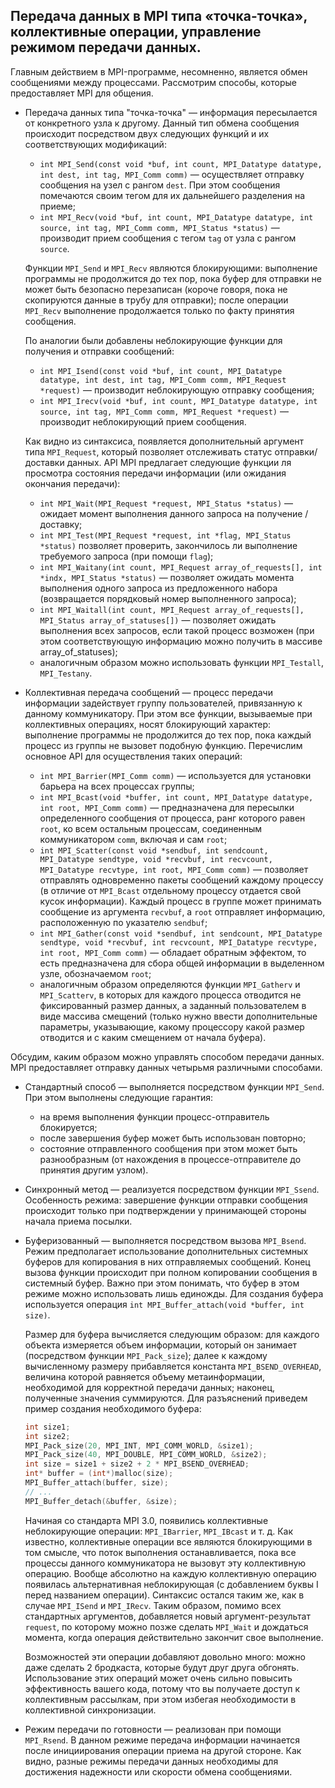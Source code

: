 ## Передача данных в MPI типа «точка-точка», коллективные операции, управление режимом передачи данных.

Главным действием в MPI-программе, несомненно, является обмен сообщениями между процессами. Рассмотрим способы, которые предоставляет MPI для общения.

* Передача данных типа "точка-точка" — информация пересылается от конкретного узла к другому. Данный тип обмена сообщения происходит посредством двух следующих функций и их соответствующих модификаций:
  * `int MPI_Send(const void *buf, int count, MPI_Datatype datatype, int dest, int tag, MPI_Comm comm)` — осуществляет отправку сообщения на узел с рангом `dest`. При этом сообщения помечаются своим тегом для их дальнейшего разделения на приеме;
  * `int MPI_Recv(void *buf, int count, MPI_Datatype datatype, int source, int tag, MPI_Comm comm, MPI_Status *status)` — производит прием сообщения с тегом `tag` от узла с рангом `source`.

  Функции `MPI_Send` и `MPI_Recv` являются блокирующими: выполнение программы не продолжится до тех пор, пока буфер для отправки не может быть безопасно перезаписан (короче говоря, пока не скопируются данные в трубу для отправки); после операции `MPI_Recv` выполнение продолжается только по факту принятия сообщения.

  По аналогии были добавлены неблокирующие функции для получения и отправки сообщений:
  * `int MPI_Isend(const void *buf, int count, MPI_Datatype datatype, int dest, int tag, MPI_Comm comm, MPI_Request *request)` — производит неблокирующую отправку сообщения;
  * `int MPI_Irecv(void *buf, int count, MPI_Datatype datatype, int source, int tag, MPI_Comm comm, MPI_Request *request)` — производит неблокирующий прием сообщения.

  Как видно из синтаксиса, появляется дополнительный аргумент типа `MPI_Request`, который позволяет отслеживать статус отправки/доставки данных. API MPI предлагает следующие функции ля просмотра состояния передачи информации (или ожидания окончания передачи):
  * `int MPI_Wait(MPI_Request *request, MPI_Status *status)` — ожидает момент выполнения данного запроса на получение / доставку;
  * `int MPI_Test(MPI_Request *request, int *flag, MPI_Status *status)` позволяет проверить, закончилось ли выполнение требуемого запроса (при помощи `flag`);
  * `int MPI_Waitany(int count, MPI_Request array_of_requests[], int *indx, MPI_Status *status)` — позволяет ожидать момента выполнения одного запроса из предложенного набора (возвращается порядковый номер выполненного запроса);
  * `int MPI_Waitall(int count, MPI_Request array_of_requests[], MPI_Status array_of_statuses[])` — позволяет ожидать выполнения всех запросов, если такой процесс возможен (при этом соответствующую информацию можно получить в массиве array_of_statuses);
  * аналогичным образом можно использовать функции `MPI_Testall`, `MPI_Testany`.

* Коллективная передача сообщений — процесс передачи информации задействует группу пользователей, привязанную к данному коммуникатору. При этом все функции, вызываемые при коллективных операциях, носят блокирующий характер: выполнение программы не продолжится до тех пор, пока каждый процесс из группы не вызовет подобную функцию. Перечислим основное API для осуществления таких операций:
  * `int MPI_Barrier(MPI_Comm comm)` — используется для установки барьера на всех процессах группы;
  * `int MPI_Bcast(void *buffer, int count, MPI_Datatype datatype, int root, MPI_Comm comm)` —  предназначена для пересылки определенного сообщения от процесса, ранг которого равен `root`, ко всем остальным процессам, соединенным коммуникатором `comm`, включая и сам `root`;
  * `int MPI_Scatter(const void *sendbuf, int sendcount, MPI_Datatype sendtype, void *recvbuf, int recvcount, MPI_Datatype recvtype, int root, MPI_Comm comm)` —  позволяет отправлять одновременно пакеты сообщений каждому процессу (в отличие от `MPI_Bcast` отдельному процессу отдается свой кусок информации). Каждый процесс в группе может принимать сообщение из аргумента `recvbuf`, а `root` отправляет информацию, расположенную по указателю `sendbuf`;
  * `int MPI_Gather(const void *sendbuf, int sendcount, MPI_Datatype sendtype, void *recvbuf, int recvcount, MPI_Datatype recvtype, int root, MPI_Comm comm)` — обладает обратным эффектом, то есть предназначена для сбора общей информации в выделенном узле, обозначаемом `root`;
  * аналогичным образом определяются функции `MPI_Gatherv` и `MPI_Scatterv`, в которых для каждого процесса отводится не фиксированный размер данных, а заданный пользователем в виде массива смещений (только нужно ввести дополнительные параметры, указывающие, какому процессору какой размер отводится и с каким смещением от начала буфера).

Обсудим, каким образом можно управлять способом передачи данных. MPI предоставляет отправку
данных четырьмя различными способами.

* Стандартный способ — выполняется посредством функции `MPI_Send`. При этом выполнены следующие гарантия:
  * на время выполнения функции процесс-отправитель блокируется;
  * после завершения буфер может быть использован повторно;
  * состояние отправленного сообщения при этом может быть разнообразным (от нахождения в процессе-отправителе до принятия другим
узлом).

* Cинхронный метод — реализуется посредством функции `MPI_Ssend`. Особенность режима: завершение функции отправки сообщения происходит только при подтверждении у принимающей стороны начала приема посылки.

* Буферизованный — выполняется посредством вызова `MPI_Bsend`. Режим предполагает использование дополнительных системных буферов для копирования в них отправляемых сообщений. Конец вызова функции происходит при полном копировании сообщения в системный буфер. Важно при этом понимать, что буфер в этом режиме можно использовать лишь единожды. Для создания буфера используется операция `int MPI_Buffer_attach(void *buffer, int size)`.

  Размер для буфера вычисляется следующим образом: для каждого объекта измеряется объем информации, который он занимает (посредством функции `MPI_Pack_size`); далее к каждому вычисленному размеру прибавляется константа `MPI_BSEND_OVERHEAD`, величина которой равняется объему метаинформации, необходимой для корректной передачи данных; наконец, полученные значения cуммируются. Для разъяснений приведем пример создания необходимого буфера:

  ```C++
  int size1;
  int size2;
  MPI_Pack_size(20, MPI_INT, MPI_COMM_WORLD, &size1);
  MPI_Pack_size(40, MPI_DOUBLE, MPI_COMM_WORLD, &size2);
  int size = size1 + size2 + 2 * MPI_BSEND_OVERHEAD;
  int* buffer = (int*)malloc(size);
  MPI_Buffer_attach(buffer, size);
  // ...
  MPI_Buffer_detach(&buffer, &size);
  ```

  Начиная со стандарта MPI 3.0, появились коллективные неблокирующие операции: `MPI_IBarrier`, `MPI_IBcast` и т. д. Как известно, коллективные операции все являются блокирующими в том смысле, что поток выполнения останавливается, пока все процессы данного коммуникатора не вызовут эту коллективную операцию. Вообще абсолютно на каждую коллективную операцию появилась альтернативная неблокирующая (с добавлением буквы I перед названием операции). Синтаксис остался таким же, как в случае `MPI_ISend` и `MPI_IRecv`. Таким образом, помимо всех стандартных аргументов, добавляется новый аргумент-результат `request`, по которому можно позже сделать `MPI_Wait` и дождаться момента, когда операция действительно закончит свое выполнение.

  Возможностей эти операции добавляют довольно много: можно даже сделать 2 бродкаста, которые будут друг друга обгонять. Использование этих операций может очень сильно повысить эффективность вашего кода, потому что вы получаете доступ к коллективным рассылкам, при этом избегая необходимости в коллективной синхронизации.

* Режим передачи по готовности — реализован при помощи `MPI_Rsend`. В данном режиме передача информации начинается после инициирования операции приема на другой стороне. Как видно, разные режимы передачи данных необходимы для достижения надежности или скорости обмена сообщениями.
